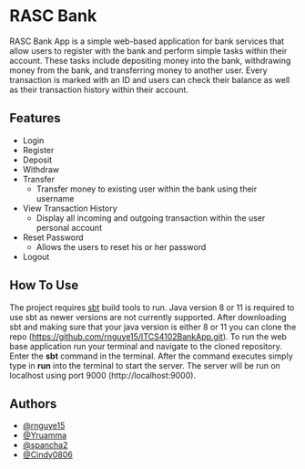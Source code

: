 # RASC Bank

RASC Bank App is a simple web-based application for bank services that allow users to register
with the bank and perform simple tasks within their account. These tasks include
depositing money into the bank, withdrawing money from the bank, and transferring money to another
user. Every transaction is marked with an ID and users can check their balance
as well as their transaction history within their account.

## Features
* Login
* Register
* Deposit
* Withdraw
* Transfer
    - Transfer money to existing user within the bank using their username
* View Transaction History
    - Display all incoming and outgoing transaction within the user personal account
* Reset Password
    - Allows the users to reset his or her password
* Logout

## How To Use
The project requires [sbt](https://www.scala-sbt.org/download.html) build tools to run. Java
version 8 or 11 is required to use sbt as newer versions are not currently supported. After
downloading sbt and making sure that your java version is either 8 or 11 you can clone the
repo (https://github.com/rnguye15/ITCS4102BankApp.git). To run the web base application run your
terminal and navigate to the cloned repository. Enter the **sbt** command in the terminal. After
the command executes simply type in **run** into the terminal to start the server. The server will be run on localhost
using port 9000 (http://localhost:9000).


## Authors

- [@rnguye15](https://www.github.com/rnguye15)
- [@Yruamma](https://www.github.com/Yruamma)
- [@spancha2](https://www.github.com/spancha2)
- [@Cindy0806](https://www.github.com/Cindy0806)

